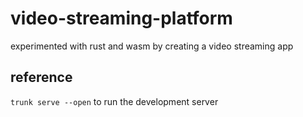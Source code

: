 # video-streaming-platform
experimented with rust and wasm by creating a video streaming app

## reference
`trunk serve --open` to run the development server
